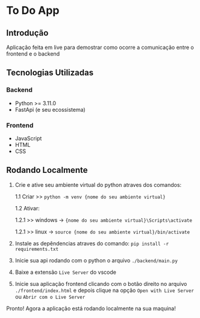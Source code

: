 # To Do App

## Introdução

Aplicação feita em live para demostrar como ocorre a comunicação entre o frontend e o backend 

## Tecnologias Utilizadas

### Backend

- Python >= 3.11.0
- FastApi (e seu ecossistema)

### Frontend

- JavaScript
- HTML
- CSS

## Rodando Localmente

1. Crie e ative seu ambiente virtual do python atraves dos comandos:
    
    1.1 Criar  >> `python -m venv {nome do seu ambiente virtual}`

    1.2 Ativar:

    1.2.1 >> windows -> `{nome do seu ambiente virtual}\Scripts\activate`
    
    1.2.1 >> linux -> `source {nome do seu ambiente virtual}/bin/activate`

2. Instale as depêndencias atraves do comando: `pip install -r requirements.txt`

3. Inicie sua api rodando com o python o arquivo `./backend/main.py`
 
4. Baixe a extensão `Live Server` do vscode

5. Inicie sua aplicação frontend clicando com o botão direito no arquivo `./frontend/index.html` e depois clique na opção `Open with Live Server` ou `Abrir com o Live Server`

Pronto! Agora a aplicação está rodando localmente na sua maquina!